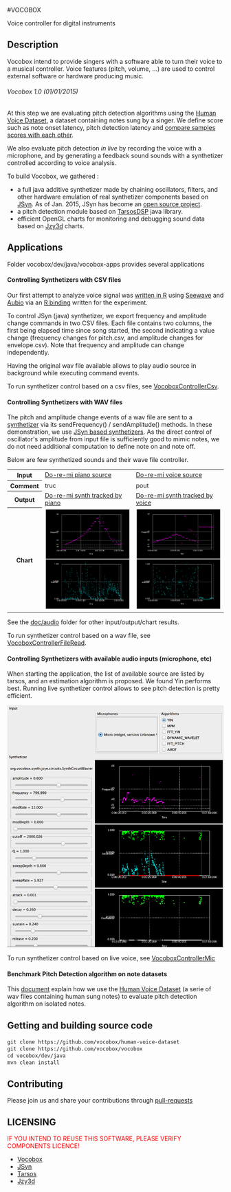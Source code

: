#VOCOBOX

Voice controller for digital instruments

<script src="doc/scripts/mermaid.full.min.js"></script>

## Description

Vocobox intend to provide singers with a software able to turn their voice to a musical controller. Voice features (pitch, volume, ...) are used to control external software or hardware producing music.

###### Vocobox 1.0 (01/01/2015)

At this step we are evaluating pitch detection algorithms using the <a href="https://github.com/vocobox/human-voice-dataset">Human Voice Dataset</a>, a dataset containing notes sung by a singer. We define score such as note onset latency, pitch detection latency and <a href="https://github.com/vocobox/vocobox/blob/master/Benchmark.md">compare samples scores with each other</a>.

We also evaluate pitch detection <i>in live</i> by recording the voice with a microphone, and by generating a feedback sound sounds with a synthetizer controlled according to voice analysis.

To build Vocobox, we gathered :
* a full java additive synthetizer made by chaining oscillators, filters, and other hardware emulation of real synthetizer components based on <a href="http://www.softsynth.com/jsyn/">JSyn</a>. As of Jan. 2015, JSyn has become an <a href="https://github.com/philburk/jsyn">open source project</a>.
* a pitch detection module based on <a href="https://github.com/JorenSix/TarsosDSP">TarsosDSP</a> java library.
* efficient OpenGL charts for monitoring and debugging sound data based on <a href="http://www.jzy3d.org/">Jzy3d</a> charts.




## Applications

Folder vocobox/dev/java/vocobox-apps provides several applications

#### Controlling Synthetizers with CSV files

Our first attempt to analyze voice signal was <a href="https://github.com/vocobox/vocobox/blob/master/dev/r">written in R</a> using <a href="http://rug.mnhn.fr/seewave/">Seewave</a> and <a href="http://aubio.org/">Aubio</a> via an <a href="https://github.com/vocobox/aubio-r/">R binding</a> written for the experiment.

To control JSyn (java) synthetizer, we export frequency and amplitude change commands in two CSV files. Each file contains two columns, the first being elapsed time since song started, the second indicating a value change (frequency changes for pitch.csv, and amplitude changes for envelope.csv). Note that frequency and amplitude can change independently.

Having the original wav file available allows to play audio source in background while executing command events.

To run synthetizer control based on a csv files, see <a href="https://github.com/vocobox/vocobox/blob/master/dev/java/vocobox-apps/src/main/java/org/vocobox/apps/csv2synth/VocoboxControllerCsv.java">VocoboxControllerCsv</a>.

#### Controlling Synthetizers with WAV files

The pitch and amplitude change events of a wav file are sent to a <a href="https://github.com/vocobox/vocobox/blob/master/dev/java/vocobox-api/src/main/java/org/vocobox/model/synth/VocoSynth.java">synthetizer</a> via its sendFrequency() / sendAmplitude() methods. In these demonstration, we use <a href="https://github.com/vocobox/vocobox/tree/master/dev/java/vocobox-synth-jsyn/src/main/java/org/vocobox/synth/jsyn">JSyn based synthetizers</a>. As the direct control of oscillator's amplitude from input file is sufficiently good to mimic notes, we do not need additional computation to define note on and note off.

Below are few synthetized sounds and their wave file controller.

<table>
  <tr>
    <th>Input</th>
    <td><a href="doc/audio/doremi-piano-in.wav">Do-re-mi piano source</a></td>
    <td><a href="doc/audio/doremi-voice-in.wav">Do-re-mi voice source</a></td>
  </tr>
  <tr>
    <th>Comment</th>
    <td>truc</td>
    <td>pout</td>
  </tr>
  <tr>
    <th>Output</th>
    <td><a href="doc/audio/doremi-piano-out.wav">Do-re-mi synth tracked by piano</a></td>
    <td><a href="doc/audio/doremi-voice-out.wav">Do-re-mi synth tracked by voice</a></td>
  </tr>
  <tr>
    <th>Chart</th>
    <td><img src="doc/audio/doremi-piano.png"/></td>
    <td><img src="doc/audio/doremi-voice.png"/></td>
  </tr>
</table>

See the <a href="doc/audio">doc/audio</a> folder for other input/output/chart results.



To run synthetizer control based on a wav file, see <a href="https://github.com/vocobox/vocobox/blob/master/dev/java/vocobox-apps/src/main/java/org/vocobox/apps/wav2synth/VocoboxControllerFileRead.java">VocoboxControllerFileRead</a>.


#### Controlling Synthetizers with available audio inputs (microphone, etc)

When starting the application, the list of available source are listed by tarsos, and an estimation algorithm is proposed. We found Yin performs best. Running live synthetizer control allows to see pitch detection is pretty efficient.

<img src="doc/images/mic2synth.png"/>

To run synthetizer control based on live voice, see <a href="https://github.com/vocobox/vocobox/blob/master/dev/java/vocobox-apps/src/main/java/org/vocobox/apps/mic2synth/VocoboxControllerMic.java">VocoboxControllerMic</a>

#### Benchmark Pitch Detection algorithm on note datasets

This <a href="Benchmark.md">document</a> explain how we use the <a href="https://github.com/vocobox/human-voice-dataset">Human Voice Dataset</a> (a serie of wav files containing human sung notes) to evaluate pitch detection algorithm on isolated notes.


## Getting and building source code

```
git clone https://github.com/vocobox/human-voice-dataset
git clone https://github.com/vocobox/vocobox
cd vocobox/dev/java
mvn clean install
```

## Contributing
Please join us and share your contributions through <a href="https://help.github.com/articles/using-pull-requests/">pull-requests</a>


## LICENSING
<span style="color:red;">
IF YOU INTEND TO REUSE THIS SOFTWARE, PLEASE VERIFY COMPONENTS LICENCE!
</span>


* <a href="https://github.com/vocobox/vocobox/blob/master/LICENSE">Vocobox</a>
* <a href="http://www.softsynth.com/jsyn/developers/">JSyn</a>
* <a href="https://github.com/JorenSix/TarsosDSP/blob/master/license.txt">Tarsos</a>
* <a href="https://github.com/jzy3d/jzy3d-api/blob/master/jzy3d-api/license.txt">Jzy3d</a>
